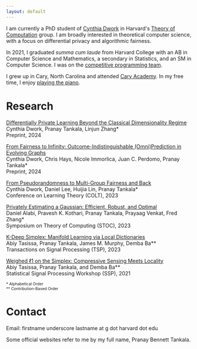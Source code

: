 ```yaml
---
layout: default
---
```


I am currently a PhD student of [Cynthia Dwork](https://dwork.seas.harvard.edu) in Harvard's [Theory of Computation](https://toc.seas.harvard.edu) group. I am broadly interested in theoretical computer science, with a focus on differential privacy and algorithmic fairness.

In 2021, I graduated _summa cum laude_ from Harvard College with an AB in Computer Science and Mathematics, a secondary in Statistics, and an SM in Computer Science. I was on the [competitive programming team](https://cphof.org/profile/codeforces:pbt17).

I grew up in Cary, North Carolina and attended [Cary Academy](https://www.caryacademy.org). In my free time, I enjoy [playing the piano](https://youtu.be/u_9iX6jMtzU).

# Research

[Differentially Private Learning Beyond the Classical Dimensionality Regime](https://arxiv.org/abs/2411.13682)\
    Cynthia Dwork, Pranay Tankala, Linjun Zhang*\
    Preprint, 2024

[From Fairness to Infinity: Outcome-Indistinguishable (Omni)Prediction in Evolving Graphs](https://arxiv.org/abs/2411.17582)\
    Cynthia Dwork, Chris Hays, Nicole Immorlica, Juan C. Perdomo, Pranay Tankala*\
    Preprint, 2024

[From Pseudorandomness to Multi-Group Fairness and Back](https://arxiv.org/abs/2301.08837)\
    Cynthia Dwork, Daniel Lee, Huijia Lin, Pranay Tankala*\
    Conference on Learning Theory (COLT), 2023

[Privately Estimating a Gaussian: Efficient, Robust, and Optimal](https://arxiv.org/abs/2212.08018)\
    Daniel Alabi, Pravesh K. Kothari, Pranay Tankala, Prayaag Venkat, Fred Zhang*\
    Symposium on Theory of Computing (STOC), 2023

[K-Deep Simplex: Manifold Learning via Local Dictionaries](https://arxiv.org/abs/2012.02134)\
    Abiy Tasissa, Pranay Tankala, James M. Murphy, Demba Ba**\
    Transactions on Signal Processing (TSP), 2023

[Weighed ℓ1 on the Simplex: Compressive Sensing Meets Locality](https://arxiv.org/abs/2104.13894)\
    Abiy Tasissa, Pranay Tankala, and Demba Ba**\
    Statistical Signal Processing Workshop (SSP), 2021

<span style="font-size:0.75em;">\* Alphabetical Order</span>\
<span style="font-size:0.75em;">** Contribution-Based Order</span>

# Contact

Email: firstname underscore lastname at g dot harvard dot edu

Some official websites refer to me by my full name, Pranay Bennett Tankala.
